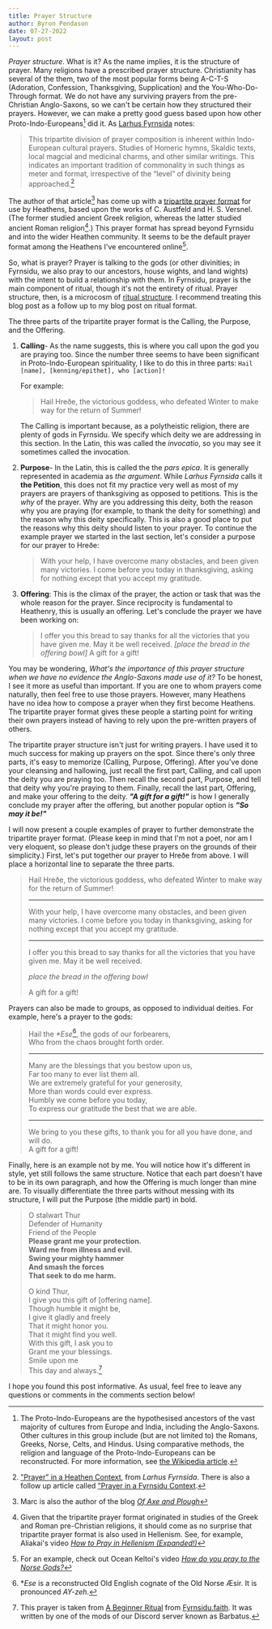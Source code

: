 ```yaml
---
title: Prayer Structure
author: Byron Pendason
date: 07-27-2022
layout: post
---
```


*Prayer structure*. What is it? As the name implies, it is the structure of prayer. Many religions have a prescribed prayer structure. Christianity has several of the them, two of the most popular forms being A-C-T-S (Adoration, Confession, Thanksgiving, Supplication) and the You-Who-Do-Through format. We do not have any surviving prayers from the pre-Christian Anglo-Saxons, so we can't be certain how they structured their prayers. However, we can make a pretty good guess based upon how other Proto-Indo-Europeans[^7] did it. As [Larhus Fyrnsida](https://larhusfyrnsida.com) notes:

> This tripartite division of prayer composition is inherent within Indo-European cultural prayers. Studies of Homeric hymns, Skaldic texts, local magcial and medicinal charms, and other similar writings. This indicates an important tradition of commonality in such things as meter and format, irrespective of the “level” of divinity being approached.[^1]

The author of that article[^2] has come up with a [tripartite prayer format](https://larhusfyrnsida.com/prayer-format/) for use by Heathens, based upon the works of C. Austfeld and H. S. Versnel. (The former studied ancient Greek religion, whereas the latter studied ancient Roman religion[^3].) This prayer format has spread beyond Fyrnsidu and into the wider Heathen community. It seems to be the default prayer format among the Heathens I've encountered online[^4].

So, what is prayer? Prayer is talking to the gods (or other divinities; in Fyrnsidu, we also pray to our ancestors, house wights, and land wights) with the intent to build a relationship with them. In Fyrnsidu, prayer is the main component of ritual, though it's not the entirety of ritual. Prayer structure, then, is a microcosm of [ritual structure](https://byronpendason.github.io/heathen%20basics/heathen%20worship/2020/01/04/my-ritual-format.html). I recommend treating this blog post as a follow up to my blog post on ritual format.

The three parts of the tripartite prayer format is the Calling, the Purpose, and the Offering.

1. **Calling**- As the name suggests, this is where you call upon the god you are praying too. Since the number three seems to have been significant in Proto-Indo-European spirituality, I like to do this in three parts: `Hail [name], [kenning/epithet], who [action]!`
    
    For example:
    
    > Hail Hreðe, the victorious goddess, who defeated Winter to make way for the return of Summer!
    
    The Calling is important because, as a polytheistic religion, there are plenty of gods in Fyrnsidu. We specify which deity we are addressing in this section. In the Latin, this was called the *invocatio*, so you may see it sometimes called the invocation.
2. **Purpose**- In the Latin, this is called the the *pars epica*. It is generally represented in academia as *the argument*. While *Larhus Fyrnsida* calls it **the Petition**, this does not fit my practice very well as most of my prayers are prayers of thanksgiving as opposed to petitions. This is the *why* of the prayer. Why are you addressing this deity, both the reason why you are praying (for example, to thank the deity for something) and the reason why this deity specifically. This is also a good place to put the reasons why this deity should listen to your prayer. To continue the example prayer we started in the last section, let's consider a purpose for our prayer to Hreðe:
    > With your help, I have overcome many obstacles, and been given many victories. I come before you today in thanksgiving, asking for nothing except that you accept my gratitude.
3. **Offering**: This is the climax of the prayer, the action or task that was the whole reason for the prayer. Since reciprocity is fundamental to Heathenry, this is usually an offering. Let's conclude the prayer we have been working on:
    > I offer you this bread to say thanks for all the victories that you have given me.  May it be well received. *[place the bread in the offering bowl]* A gift for a gift!

You may be wondering, *What's the importance of this prayer structure when we have no evidence the Anglo-Saxons made use of it?* To be honest, I see it more as useful than important. If you are one to whom prayers come naturally, then feel free to use those prayers. However, many Heathens have no idea how to compose a prayer when they first become Heathens. The tripartite prayer format gives these people a starting point for writing their own prayers instead of having to rely upon the pre-written prayers of others.

The tripartite prayer structure isn't just for writing prayers. I have used it to much success for making up prayers on the spot. Since there's only three parts, it's easy to memorize (Calling, Purpose, Offering). After you've done your cleansing and hallowing, just recall the first part, Calling, and call upon the deity you are praying too. Then recall the second part, Purpose, and tell that deity why you're praying to them. Finally, recall the last part, Offering, and make your offering to the deity. ***"A gift for a gift!"*** is how I generally conclude my prayer after the offering, but another popular option is ***"So may it be!"***

I will now present a couple examples of prayer to further demonstrate the tripartite prayer format. (Please keep in mind that I'm not a poet, nor am I very eloquent, so please don't judge these prayers on the grounds of their simplicity.) First, let's put together our prayer to Hreðe from above. I will place a horizontal line to separate the three parts.

> Hail Hreðe, the victorious goddess, who defeated Winter to make way for the return of Summer!
> * * *
> With your help, I have overcome many obstacles, and been given many victories. I come before you today in thanksgiving, asking for nothing except that you accept my gratitude.
> * * *
> I offer you this bread to say thanks for all the victories that you have given me.  May it be well received.
> 
> *place the bread in the offering bowl*
> 
> A gift for a gift!

Prayers can also be made to groups, as opposed to individual deities. For example, here's a prayer to the gods:

> Hail the *\*Ese*[^5], the gods of our forbearers,  
> Who from the chaos brought forth order.  
> * * *
> Many are the blessings that you bestow upon us,  
> Far too many to ever list them all.  
> We are extremely grateful for your generosity,  
> More than words could ever express.  
> Humbly we come before you today,  
> To express our gratitude the best that we are able.  
> * * *  
> We bring to you these gifts, to thank you for all you have done, and will do.  
> A gift for a gift!

Finally, here is an example not by me. You will notice how it's different in style, yet still follows the same structure. Notice that each part doesn't have to be in its own paragraph, and how the Offering is much longer than mine are. To visually differentiate the three parts without messing with its structure, I will put the Purpose (the middle part) in bold.

> O stalwart Thur  
Defender of Humanity  
Friend of the People  
**Please grant me your protection.  
Ward me from illness and evil.  
Swing your mighty hammer  
And smash the forces  
That seek to do me harm.**  
 > 
> O kind Thur,  
I give you this gift of [offering name].  
Though humble it might be,  
I give it gladly and freely  
That it might honor you.  
That it might find you well.  
With this gift, I ask you to  
Grant me your blessings.  
Smile upon me  
This day and always.[^6]

I hope you found this post informative. As usual, feel free to leave any questions or comments in the comments section below!

[^1]: ["Prayer" in a Heathen Context](https://larhusfyrnsida.com/2016/09/19/prayer-in-a-heathen-context/), from *Larhus Fyrnsida*. There is also a follow up article called ["Prayer in a Fyrnsidu Context](https://larhusfyrnsida.com/2016/09/22/prayer-in-a-fyrnsidu-context/).

[^2]: Marc is also the author of the blog *[Of Axe and Plough](https://axeandplough.com/)*

[^3]: Given that the tripartite prayer format originated in studies of the Greek and Roman pre-Christian religions, it should come as no surprise that tripartite prayer format is also used in Hellenism. See, for example, Aliakai's video *[How to Pray in Hellenism (Expanded!)](https://youtu.be/Gkjf0PCsg7c)*

[^4]: For an example, check out Ocean Keltoi's video *[How do you pray to the Norse Gods?](https://youtu.be/7n8L7ie8Ges)*

[^5]: \**Ese* is a reconstructed Old English cognate of the Old Norse Æsir. It is pronounced *AY-zeh*.

[^6]: This prayer is taken from [A Beginner Ritual](http://fyrnsidu.faith/a-beginner-ritual/) from [Fyrnsidu.faith](http://fyrnsidu.faith/). It was written by one of the mods of our Discord server known as Barbatus.

[^7]: The Proto-Indo-Europeans are the hypothesised ancestors of the vast majority of cultures from Europe and India, including the Anglo-Saxons. Other cultures in this group include (but are not limited to) the Romans, Greeks, Norse, Celts, and Hindus. Using comparative methods, the religion and language of the Proto-Indo-Europeans can be reconstructed. For more information, see [the Wikipedia article](https://en.wikipedia.org/wiki/Proto-Indo-Europeans).
